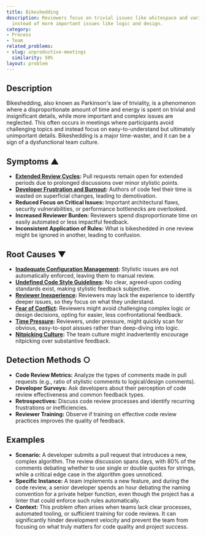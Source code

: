 ```yaml
---
title: Bikeshedding
description: Reviewers focus on trivial issues like whitespace and variable names
  instead of more important issues like logic and design.
category:
- Process
- Team
related_problems:
- slug: unproductive-meetings
  similarity: 50%
layout: problem
---
```


## Description
Bikeshedding, also known as Parkinson's law of triviality, is a phenomenon where a disproportionate amount of time and energy is spent on trivial and insignificant details, while more important and complex issues are neglected. This often occurs in meetings where participants avoid challenging topics and instead focus on easy-to-understand but ultimately unimportant details. Bikeshedding is a major time-waster, and it can be a sign of a dysfunctional team culture.

## Symptoms ▲

- **[Extended Review Cycles](extended-review-cycles.md):** Pull requests remain open for extended periods due to prolonged discussions over minor stylistic points.
- **[Developer Frustration and Burnout](developer-frustration-and-burnout.md):** Authors of code feel their time is wasted on superficial changes, leading to demotivation.
- **Reduced Focus on Critical Issues:** Important architectural flaws, security vulnerabilities, or performance bottlenecks are overlooked.
- **Increased Reviewer Burden:** Reviewers spend disproportionate time on easily automated or less impactful feedback.
- **Inconsistent Application of Rules:** What is bikeshedded in one review might be ignored in another, leading to confusion.

## Root Causes ▼

- **[Inadequate Configuration Management](inadequate-configuration-management.md):** Stylistic issues are not automatically enforced, leaving them to manual review.
- **[Undefined Code Style Guidelines](undefined-code-style-guidelines.md):** No clear, agreed-upon coding standards exist, making stylistic feedback subjective.
- **[Reviewer Inexperience](reviewer-inexperience.md):** Reviewers may lack the experience to identify deeper issues, so they focus on what they understand.
- **[Fear of Conflict](fear-of-conflict.md):** Reviewers might avoid challenging complex logic or design decisions, opting for easier, less confrontational feedback.
- **[Time Pressure](time-pressure.md):** Reviewers, under pressure, might quickly scan for obvious, easy-to-spot aissues rather than deep-diving into logic.
- **[Nitpicking Culture](nitpicking-culture.md):** The team culture might inadvertently encourage nitpicking over substantive feedback.

## Detection Methods ○

- **Code Review Metrics:** Analyze the types of comments made in pull requests (e.g., ratio of stylistic comments to logical/design comments).
- **Developer Surveys:** Ask developers about their perception of code review effectiveness and common feedback types.
- **Retrospectives:** Discuss code review processes and identify recurring frustrations or inefficiencies.
- **Reviewer Training:** Observe if training on effective code review practices improves the quality of feedback.

## Examples

- **Scenario:** A developer submits a pull request that introduces a new, complex algorithm. The review discussion spans days, with 80% of the comments debating whether to use single or double quotes for strings, while a critical edge case in the algorithm goes unnoticed.
- **Specific Instance:** A team implements a new feature, and during the code review, a senior developer spends an hour debating the naming convention for a private helper function, even though the project has a linter that could enforce such rules automatically.
- **Context:** This problem often arises when teams lack clear processes, automated tooling, or sufficient training for code reviews. It can significantly hinder development velocity and prevent the team from focusing on what truly matters for code quality and project success.